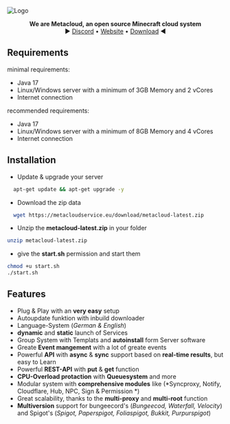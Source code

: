 
![Logo](https://i.ibb.co/0XX0JTh/banner.png)

<p>
  <p align="center">
   <b>We are Metacloud, an open source Minecraft cloud system</b>
    <br>
    ► <a href="https://discord.com/invite/4kKEcaP9WC">Discord</a>
    •
    <a href="https://metacloudservice.eu">Website</a>
    •
    <a href="https://metacloudservice.eu/download/metacloud-latest.zip">Download</a>
     ◄
  </p>
</p>

## Requirements
minimal requirements: 
 * Java 17
 * Linux/Windows server with a minimum of 3GB Memory and 2 vCores
 * Internet connection
 
 recommended requirements: 
 * Java 17
 * Linux/Windows server with a minimum of 8GB Memory and 4 vCores
 * Internet connection

## Installation

+ Update & upgrade your server
```bash
  apt-get update && apt-get upgrade -y
```
+ Download the zip data
```bash
  wget https://metacloudservice.eu/download/metacloud-latest.zip
```
 + Unzip the **metacloud-latest.zip** in your folder
```bash
unzip metacloud-latest.zip
```
 + give the **start.sh** permission and start them
```bash
chmod +u start.sh
./start.sh
```
    

## Features

- Plug & Play with an **very easy** setup
- Autoupdate funktion with inbuild downloader
- Language-System (*German & English*)
- **dynamic** and **static** launch of Services
- Group System with Templats and **autoinstall** form Server software
- Greate **Event mangement** with a lot of greate events
- Powerful **API** with **async** & **sync** support based on **real-time results**, but easy to Learn
- Powerful **REST-API** with **put** & **get** function
- **CPU-Overload protaction** with **Queuesystem** and more 
- Modular system with **comprehensive modules** like (*Syncproxy, Notify, Cloudflare, Hub, NPC, Sign & Permission *)
- Great scalability, thanks to the **multi-proxy** and **multi-root** function
- **Multiversion** support for bungeecord's (*Bungeecod, Waterfall, Velocity*) and Spigot's (*Spigot, Paperspigot, Foliaspigot, Bukkit, Purpurspigot*)

